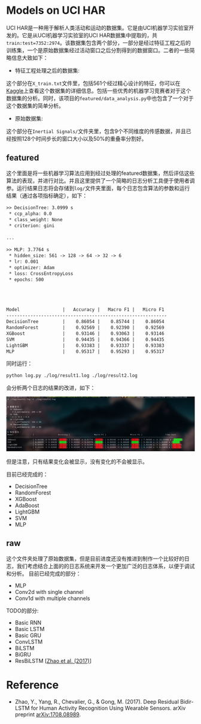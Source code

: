 # Models on UCI HAR

UCI HAR是一种用于解析人类活动和运动的数据集。它是由UCI机器学习实验室开发的。它是从UCI机器学习实验室的UCI HAR数据集中提取的，共`train:test=7352:2974`。该数据集包含两个部分，一部分是经过特征工程之后的训练集，一个是原始数据集经过活动窗口之后分割得到的数据窗口。二者的一些简略信息大致如下：  

- 特征工程处理之后的数据集: 

这个部分在`X_train.txt`文件里，包括561个经过精心设计的特征，你可以在[Kaggle](https://www.kaggle.com/datasets/drsaeedmohsen/ucihar-dataset)上查看这个数据集的详细信息。包括一些优秀的机器学习竞赛者对于这个数据集的分析。同时，该项目的`featured/data_analysis.py`中也包含了一个对于这个数据集的简单分析。  

- 原始数据集:  

这个部分在`Inertial Signals/`文件夹里，包含9个不同维度的传感数据，并且已经按照128个时间步长的窗口大小以及50%的重叠率分割好。  


## featured 

这个里面是将一些机器学习算法应用到经过处理的featured数据集，然后评估这些算法的表现，并进行对比。并且这里提供了一个简略的日志分析工具便于使用者调参。运行结果日志将会存储到`log/`文件夹里面，每个日志包含算法的参数和运行结果（通过各项指标确定），如下： 

```
>> DecisionTree: 3.0999 s
 * ccp_alpha: 0.0
 * class_weight: None
 * criterion: gini

...

>> MLP: 3.7764 s
 * hidden_size: 561 -> 128 -> 64 -> 32 -> 6
 * lr: 0.001
 * optimizer: Adam
 * loss: CrossEntropyLoss
 * epochs: 500




Model                |   Accuracy |   Macro F1 |   Micro F1
------------------------------------------------------------
DecisionTree         |    0.86054 |    0.85744 |    0.86054
RandomForest         |    0.92569 |    0.92390 |    0.92569
XGBoost              |    0.93146 |    0.93063 |    0.93146
SVM                  |    0.94435 |    0.94366 |    0.94435
LightGBM             |    0.93383 |    0.93337 |    0.93383
MLP                  |    0.95317 |    0.95293 |    0.95317
```

同时运行： 

```bash
python log.py ./log/result1.log ./log/result2.log
```

会分析两个日志的结果的改进，如下： 

![diff](./assets/diff.png)


但是注意，只有结果变化会被显示，没有变化的不会被显示。  

目前已经完成的： 

- DecisionTree 
- RandomForest 
- XGBoost 
- AdaBoost 
- LightGBM 
- SVM 
- MLP  


## raw 

这个文件夹处理了原始数据集，但是目前进度还没有推进到制作一个比较好的日志，我们考虑结合上面的的日志系统来开发一个更加广泛的日志体系，以便于调试和分析。 
目前已经完成的部分：  

- MLP 
- Conv2d with single channel 
- Conv1d with multiple channels 

TODO的部分: 

- Basic RNN 
- Basic LSTM 
- Basic GRU 
- ConvLSTM 
- BiLSTM 
- BiGRU 
- ResBiLSTM [[Zhao et al. (2017)](https://arxiv.org/abs/1708.08989)]


# Reference 

- Zhao, Y., Yang, R., Chevalier, G., & Gong, M. (2017). Deep Residual Bidir-LSTM for Human Activity Recognition Using Wearable Sensors. arXiv preprint [arXiv:1708.08989](https://arxiv.org/abs/1708.08989). 
